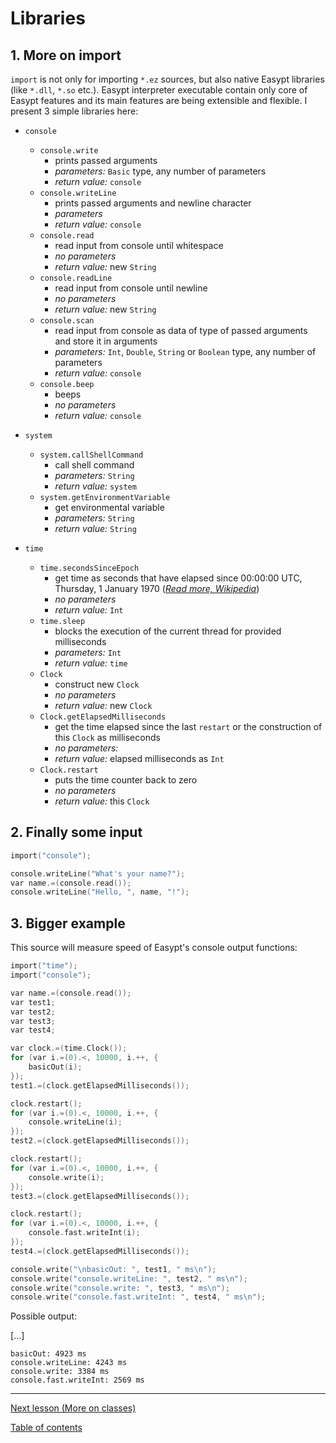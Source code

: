 # Libraries

## 1. More on import

`import` is not only for importing `*.ez` sources, but also native Easypt libraries (like `*.dll`, `*.so` etc.). Easypt interpreter executable contain only core of Easypt features and its main features are being extensible and flexible. I present 3 simple libraries here:

- `console`
  - `console.write`
    - prints passed arguments
    - _parameters:_ `Basic` type, any number of parameters
    - _return value:_ `console`
  - `console.writeLine`
    - prints passed arguments and newline character
    - _parameters_
    - _return value:_ `console`
  - `console.read`
    - read input from console until whitespace
    - _no parameters_
    - _return value:_ new `String`
  - `console.readLine`
    - read input from console until newline
    - _no parameters_
    - _return value:_ new `String`
  - `console.scan`
    - read input from console as data of type of passed arguments and store it in arguments
    - _parameters:_ `Int`, `Double`, `String` or `Boolean` type, any number of parameters
    - _return value:_ `console`
  - `console.beep`
    - beeps
    - _no parameters_
    - _return value:_ `console`

- `system`
  - `system.callShellCommand`
    - call shell command
    - _parameters:_ `String`
    - _return value:_ `system`
  - `system.getEnvironmentVariable`
    - get environmental variable
    - _parameters:_ `String`
    - _return value:_ `String`

- `time`
  - `time.secondsSinceEpoch`
    - get time as seconds that have elapsed since 00:00:00 UTC, Thursday, 1 January 1970 ([_Read more, Wikipedia_](https://en.wikipedia.org/wiki/Unix_time))
    - _no parameters_
    - _return value:_ `Int`
  - `time.sleep`
    - blocks the execution of the current thread for provided milliseconds
    - _parameters:_ `Int`
    - _return value:_ `time`
  - `Clock`
    - construct new `Clock`
    - _no parameters_
    - _return value:_ new `Clock`
  - `Clock.getElapsedMilliseconds`
    - get the time elapsed since the last `restart` or the construction of this `Clock` as milliseconds
    - _no parameters:_
    - _return value:_ elapsed milliseconds as `Int`
  - `Clock.restart`
    - puts the time counter back to zero
    - _no parameters_
    - _return value:_ this `Clock`

## 2. Finally some input

```c
import("console");

console.writeLine("What's your name?");
var name.=(console.read());
console.writeLine("Hello, ", name, "!");
```

## 3. Bigger example

This source will measure speed of Easypt's console output functions:

```c
import("time");
import("console");

var name.=(console.read());
var test1;
var test2;
var test3;
var test4;

var clock.=(time.Clock());
for (var i.=(0).<, 10000, i.++, {
    basicOut(i);
});
test1.=(clock.getElapsedMilliseconds());

clock.restart();
for (var i.=(0).<, 10000, i.++, {
    console.writeLine(i);
});
test2.=(clock.getElapsedMilliseconds());

clock.restart();
for (var i.=(0).<, 10000, i.++, {
    console.write(i);
});
test3.=(clock.getElapsedMilliseconds());

clock.restart();
for (var i.=(0).<, 10000, i.++, {
    console.fast.writeInt(i);
});
test4.=(clock.getElapsedMilliseconds());

console.write("\nbasicOut: ", test1, " ms\n");
console.write("console.writeLine: ", test2, " ms\n");
console.write("console.write: ", test3, " ms\n");
console.write("console.fast.writeInt: ", test4, " ms\n");
```

Possible output:

[...]

```
basicOut: 4923 ms
console.writeLine: 4243 ms
console.write: 3384 ms
console.fast.writeInt: 2569 ms
```

---

[Next lesson (More on classes)](classes2.md)

[Table of contents](tutorial.md)